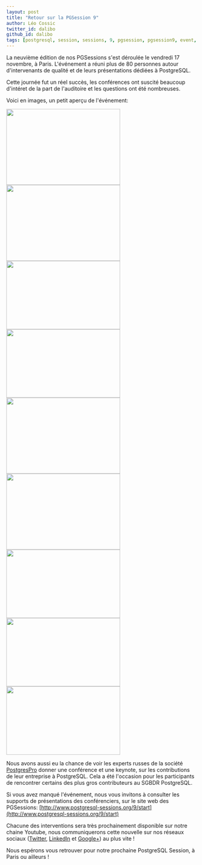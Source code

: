 ```yaml
---
layout: post
title: "Retour sur la PGSession 9"
author: Léo Cossic
twitter_id: dalibo
github_id: dalibo
tags: [postgresql, session, sessions, 9, pgsession, pgsession9, event, evenement, conférences, conférence, paris, dalibo]
---
```


La neuvième édition de nos PGSessions s'est déroulée le vendredi 17 novembre, à Paris. L'événement a réuni plus de 80 personnes autour d'intervenants de qualité et de leurs présentations dédiées à PostgreSQL.

<!--MORE-->

Cette journée fut un réel succès, les conférences ont suscité beaucoup d'intéret de la part de l'auditoire et les questions ont été nombreuses.

Voici en images, un petit aperçu de l'événement:

<img src="https://github.com/dalibo/blog/blob/gh-pages/img/DO0ureJWkAAx439.jpg" width="300" height="200" /> <img src="https://github.com/dalibo/blog/blob/gh-pages/img/DO1P2mHWAAA18hs.jpg" width="300" height="200" />
<img src="https://github.com/dalibo/blog/blob/gh-pages/img/DO1-WFxWkAA5qiN.jpg" width="300" height="180" /> <img src="https://github.com/dalibo/blog/blob/gh-pages/img/DO1H0bGXUAEQGp7.jpg" width="300" height="180" />
<img src="https://github.com/dalibo/blog/blob/gh-pages/img/DO05tEKX0AE8bzc.jpg" width="300" height="200" /> <img src="https://github.com/dalibo/blog/blob/gh-pages/img/DO1drwyXcAAyFk4.jpg" width="300" height="200" />
<img src="https://github.com/dalibo/blog/blob/gh-pages/img/DO1roeeXcAAN7Yq.jpg" width="300" height="180" /> <img src="https://github.com/dalibo/blog/blob/gh-pages/img/DO1yVKwXkAAbK2s.jpg" width="300" height="180" />
<img src="https://github.com/dalibo/blog/blob/gh-pages/img/DO2LqMyXkAAnSqA.jpg" width="300" height="180" />

Nous avons aussi eu la chance de voir les experts russes de la société [PostgresPro](https://postgrespro.com/) donner une conférence et une keynote, sur les contributions de leur entreprise à PostgreSQL. Cela a été l'occasion pour les participants de rencontrer certains des plus gros contributeurs au SGBDR PostgreSQL. 

Si vous avez manqué l'événement, nous vous invitons à consulter les supports de présentations des conférenciers, sur le site web des PGSessions: [http://www.postgresql-sessions.org/9/start](http://www.postgresql-sessions.org/9/start)

Chacune des interventions sera très prochainement disponible sur notre chaine Youtube, nous communiquerons cette nouvelle sur nos réseaux sociaux ([Twitter](https://twitter.com/dalibo), [LinkedIn](https://www.linkedin.com/company/150636/) et [Google+](https://plus.google.com/+Dalibo?hl=fr)) au plus vite !

Nous espérons vous retrouver pour notre prochaine PostgreSQL Session, à Paris ou ailleurs !
